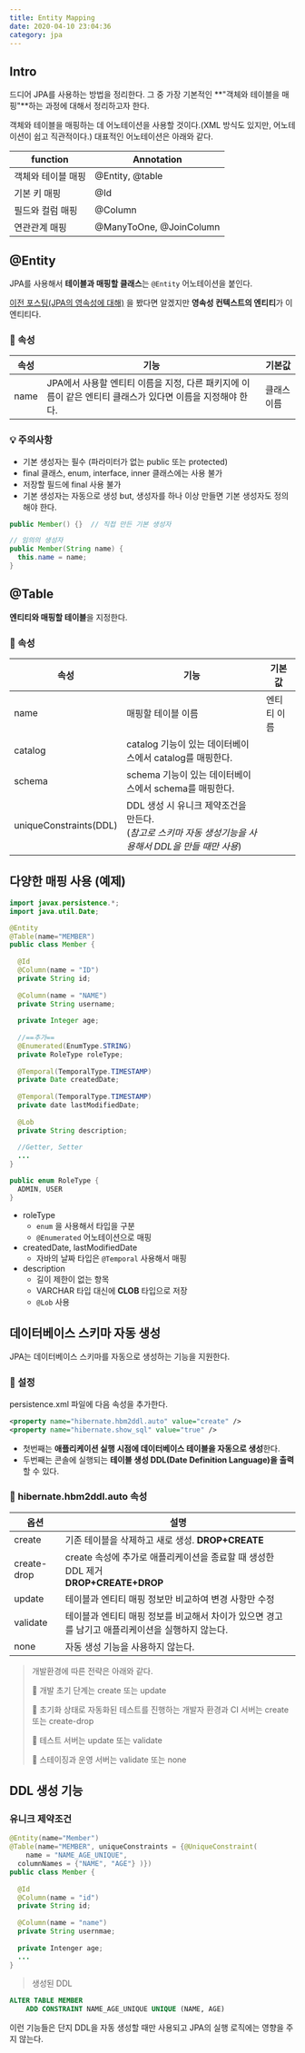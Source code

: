 ```yaml
---
title: Entity Mapping
date: 2020-04-10 23:04:36
category: jpa
---
```


## Intro

드디어 JPA를 사용하는 방법을 정리한다. 그 중 가장 기본적인 **"객체와 테이블을 매핑"**하는 과정에 대해서 정리하고자 한다.

객체와 테이블을 매핑하는 데 어노테이션을 사용할 것이다.(XML 방식도 있지만, 어노테이션이 쉽고 직관적이다.) 대표적인 어노테이션은 아래와 같다.

| function           | Annotation              |
| ------------------ | ----------------------- |
| 객체와 테이블 매핑 | @Entity, @table         |
| 기본 키 매핑       | @Id                     |
| 필드와 컬럼 매핑   | @Column                 |
| 연관관계 매핑      | @ManyToOne, @JoinColumn |

## @Entity

JPA를 사용해서 **테이블과 매핑할 클래스**는 `@Entity` 어노테이션을 붙인다.

[이전 포스팅(JPA의 영속성에 대해)](https://changrea.io/Java/jpa-persistence/) 을 봤다면 알겠지만 **영속성 컨텍스트의 엔티티**가 이 엔티티다.

### :bookmark: 속성

| 속성 | 기능                                                         | 기본값      |
| ---- | ------------------------------------------------------------ | ----------- |
| name | JPA에서 사용할 엔티티 이름을 지정, 다른 패키지에 이름이 같은 엔티티 클래스가 있다면 이름을 지정해야 한다. | 클래스 이름 |

### :bulb: 주의사항

- 기본 생성자는 필수 (파라미터가 없는 public 또는 protected)
- final 클래스, enum, interface, inner 클래스에는 사용 불가
- 저장할 필드에 final 사용 불가
- 기본 생성자는 자동으로 생성 but, 생성자를 하나 이상 만들면 기본 생성자도 정의해야 한다.

```java
public Member() {}	// 직접 만든 기본 생성자

// 임의의 생성자
public Member(String name) {
  this.name = name;
}
```

## @Table

**엔티티와 매핑할 테이블**을 지정한다.

### :bookmark: 속성

| 속성                   | 기능                                                         | 기본값      |
| ---------------------- | ------------------------------------------------------------ | ----------- |
| name                   | 매핑할 테이블 이름                                           | 엔티티 이름 |
| catalog                | catalog 기능이 있는 데이터베이스에서 catalog를 매핑한다.     |             |
| schema                 | schema 기능이 있는 데이터베이스에서 schema를 매핑한다.       |             |
| uniqueConstraints(DDL) | DDL 생성 시 유니크 제약조건을 만든다.<br />(*참고로 스키마 자동 생성기능을 사용해서 DDL을 만들 때만 사용*) |             |

## 다양한 매핑 사용 (예제)

```java
import javax.persistence.*;
import java.util.Date;

@Entity
@Table(name="MEMBER")
public class Member {
  
  @Id
  @Column(name = "ID")
  private String id;
  
  @Column(name = "NAME")
  private String username;
  
  private Integer age;
  
  //==추가==
  @Enumerated(EnumType.STRING)
  private RoleType roleType;
  
  @Temporal(TemporalType.TIMESTAMP)
  private Date createdDate;
  
  @Temporal(TemporalType.TIMESTAMP)
  private date lastModifiedDate;
  
  @Lob
  private String description;
  
  //Getter, Setter
  ...
}

public enum RoleType {
  ADMIN, USER
}
```

- roleType
  - `enum` 을 사용해서 타입을 구분
  - `@Enumerated` 어노테이션으로 매핑
- createdDate, lastModifiedDate
  - 자바의 날짜 타입은 `@Temporal` 사용해서 매핑
- description
  - 길이 제한이 없는 항목
  - VARCHAR 타입 대신에 **CLOB** 타입으로 저장
  - `@Lob` 사용

## 데이터베이스 스키마 자동 생성

JPA는 데이터베이스 스키마를 자동으로 생성하는 기능을 지원한다.

### :wrench: 설정

persistence.xml 파일에 다음 속성을 추가한다.

```xml
<property name="hibernate.hbm2ddl.auto" value="create" />
<property name="hibernate.show_sql" value="true" />
```

- 첫번째는 **애플리케이션 실행 시점에 데이터베이스 테이블을 자동으로 생성**한다.
- 두번째는 콘솔에 실행되는 **테이블 생성 DDL(Date Definition Language)을 출력**할 수 있다.

### :bookmark: hibernate.hbm2ddl.auto 속성

| 옵션        | 설명                                                         |
| ----------- | ------------------------------------------------------------ |
| create      | 기존 테이블을 삭제하고 새로 생성. **DROP+CREATE**            |
| create-drop | create 속성에 추가로 애플리케이션을 종료할 때 생성한 DDL 제거<br />**DROP+CREATE+DROP** |
| update      | 테이블과 엔티티 매핑 정보만 비교하여 변경 사항만 수정        |
| validate    | 테이블과 엔티티 매핑 정보를 비교해서 차이가 있으면 경고를 남기고 애플리케이션을 실행하지 않는다. |
| none        | 자동 생성 기능을 사용하지 않는다.                            |

> 개발환경에 따른 전략은 아래와 같다.
>
> :tada: 개발 초기 단계는 create 또는 update
>
> :construction: 초기화 상태로 자동화된 테스트를 진행하는 개발자 환경과 CI 서버는 create 또는 create-drop
>
> :hammer: 테스트 서버는 update 또는 validate
>
> :rocket: 스테이징과 운영 서버는 validate 또는 none

## DDL 생성 기능

### 유니크 제약조건

```java
@Entity(name="Member")
@Table(name="MEMBER", uniqueConstraints = {@UniqueConstraint(
	name = "NAME_AGE_UNIQUE",
  columnNames = {"NAME", "AGE"} )})
public class Member {
  
  @Id
  @Column(name = "id")
  private String id;
  
  @Column(name = "name")
  private String usernmae;
  
  private Intenger age;
  ...
}
```

> 생성된 DDL

```sql
ALTER TABLE MEMBER
	ADD CONSTRAINT NAME_AGE_UNIQUE UNIQUE (NAME, AGE)
```

이런 기능들은 단지 DDL을 자동 생성할 때만 사용되고 JPA의 실행 로직에는 영향을 주지 않는다.